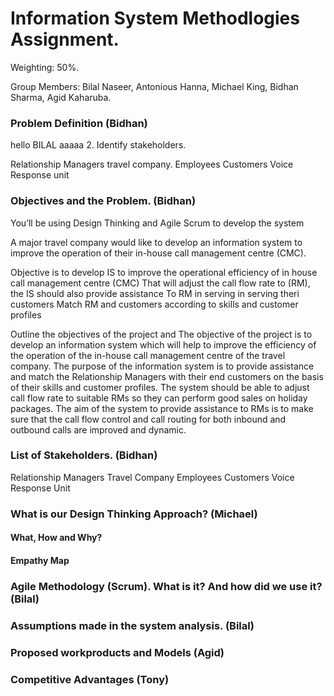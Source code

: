 # Information System Methodlogies Assignment.
Weighting: 50%.

Group Members: Bilal Naseer, Antonious Hanna, Michael King, Bidhan Sharma, Agid Kaharuba.

### Problem Definition (Bidhan)
hello BILAL
aaaaa
 2. Identify stakeholders.


Relationship Managers
travel company.
 Employees 
Customers
Voice Response unit

### Objectives and the Problem. (Bidhan) 

You’ll be using Design Thinking and Agile Scrum to develop the system


A major travel company would like to develop an information system to improve the operation of their in-house call management centre (CMC). 

Objective is to develop IS to  improve the operational efficiency of in house call management centre (CMC)
That will adjust the call flow rate to (RM), the IS should also provide assistance To RM in serving in serving theri customers
Match RM and customers according to skills and customer profiles

Outline the objectives of the project and 
The objective of the project is to develop an information system which will help to improve the efficiency of the operation of the in-house call management centre of the travel company. The purpose of the information system is to provide assistance and match the Relationship Managers with their end customers on the basis of their skills and customer profiles. The system should be able to adjust call flow rate to suitable RMs so they can perform good sales on holiday packages. The aim of the system to provide assistance to RMs is to make sure that the call flow control and call routing for both inbound and outbound calls are improved and dynamic. 




### List of Stakeholders. (Bidhan)
Relationship Managers
Travel Company 
Employees
Customers
Voice Response Unit 



### What is our Design Thinking Approach? (Michael)
#### What, How and Why?
#### Empathy Map

### Agile Methodology (Scrum). What is it? And how did we use it? (Bilal)

### Assumptions made in the system analysis. (Bilal)

### Proposed workproducts and Models (Agid)

### Competitive Advantages (Tony)
